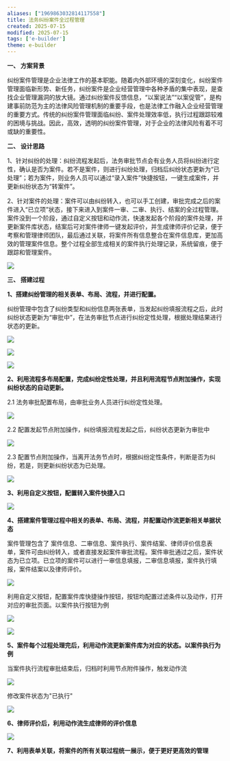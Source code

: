 ```yaml
---
aliases: ["1969863032814117558"]
title: 法务纠纷案件全过程管理
created: 2025-07-15
modified: 2025-07-15
tags: ['e-builder']
theme: e-builder
---
```


**一、 方案背景**

纠纷案件管理是企业法律工作的基本职能。随着内外部环境的深刻变化，纠纷案件管理面临新形势、新任务，纠纷案件是企业经营管理中各种矛盾的集中表现，是查找企业管理漏洞的放大镜。通过纠纷案件反馈信息，“以案说法”“以案促管”，是构建事前防范为主的法律风险管理机制的重要手段，也是法律工作融入企业经营管理的重要方式。传统的纠纷案件管理面临纠纷、案件处理效率低，执行过程跟踪较难的困境与挑战。因此，高效，透明的纠纷案件管理，对于企业的法律风险有着不可或缺的重要性。

**二、 设计思路**

1、针对纠纷的处理：纠纷流程发起后，法务审批节点会有业务人员将纠纷进行定性，确认是否为案件。若不是案件，则进行纠纷处理，归档后纠纷状态更新为“已处理”；若为案件，则业务人员可以通过“录入案件”快捷按钮，一键生成案件，并更新纠纷状态为“转案件”。

2、针对案件的处理：案件可以由纠纷转入，也可以手工创建，审批完成之后的案件进入“已立项”状态，接下来进入到案件一审、二审、执行、结案的全过程管理。案件没到一个阶段，通过自定义按钮和动作流，快速发起各个阶段的案件处理，并更新案件库状态，结案后可对案件律师一键发起评价，并生成律师评价记录，便于考察和管理律师团队，最后通过关联，将案件所有信息整合在案件信息库，更加高效的管理案件信息。整个过程全部生成相关的案件执行处理记录，系统留痕，便于跟踪和管理案件。

**![](https://myhelpdoc.oss-cn-heyuan.aliyuncs.com/mdimages/a5112cc23f86c96ce8c027bddf68a8ea.jpg)**

**三、 搭建过程**

**1、搭建纠纷管理的相关表单、布局、流程，并进行配置。**

纠纷管理中包含了纠纷类型和纠纷信息两张表单，当发起纠纷填报流程之后，此时纠纷状态更新为“审批中”，在法务审批节点进行纠纷定性处理，根据处理结果进行状态的更新。

![](https://myhelpdoc.oss-cn-heyuan.aliyuncs.com/mdimages/19be184c0e2668a48cc38a8ee8a6a9c3.jpg)

![](https://myhelpdoc.oss-cn-heyuan.aliyuncs.com/mdimages/ce0e047beda2239068dda49cb85395d2.jpg)

![](https://myhelpdoc.oss-cn-heyuan.aliyuncs.com/mdimages/0fd881dd029bb8f5ad561e6d23cc1636.jpg)

**2、利用流程多布局配置，完成纠纷定性处理，并且利用流程节点附加操作，实现纠纷状态的自动更新。**

2.1 法务审批配置布局，由审批业务人员进行纠纷定性处理。

![](https://myhelpdoc.oss-cn-heyuan.aliyuncs.com/mdimages/9a0822c0ba40c4edfc3bd214f0c1d19b.jpg)

2.2 配置发起节点附加操作，纠纷填报流程发起之后，纠纷状态更新为审批中

![](https://myhelpdoc.oss-cn-heyuan.aliyuncs.com/mdimages/b842dafb46ddde644b8aadfcf2aaaf50.jpg)

2.3 配置节点附加操作，当离开法务节点时，根据纠纷定性条件，判断是否为纠纷，若是，则更新纠纷状态为已处理。

![](https://myhelpdoc.oss-cn-heyuan.aliyuncs.com/mdimages/623100ef40d4ee884ee7608bb99eb812.jpg)

**3、利用自定义按钮，配置转入案件快捷入口**

**![](https://myhelpdoc.oss-cn-heyuan.aliyuncs.com/mdimages/5c69cd1bba59fe1ff9dd4f82e24bd624.jpg)**

**4、搭建案件管理过程中相关的表单、布局、流程，并配置动作流更新相关单据状态**

案件管理包含了 案件信息、二审信息、案件执行、案件结案、律师评价信息表单，案件可由纠纷转入，或者直接发起案件审批流程。案件审批通过之后，案件状态为已立项。已立项的案件可以进行一审信息填报，二审信息填报，案件执行填报，案件结案以及律师评价。

![](https://myhelpdoc.oss-cn-heyuan.aliyuncs.com/mdimages/6b14114687757dc111c195780a04b45b.jpg)

利用自定义按钮，配置案件库快捷操作按钮，按钮均配置过滤条件以及动作，打开对应的审批页面。以案件执行按钮为例

![](https://myhelpdoc.oss-cn-heyuan.aliyuncs.com/mdimages/77abe0ea6527cfe279d58bd6f9d9e161.jpg)

![](https://myhelpdoc.oss-cn-heyuan.aliyuncs.com/mdimages/346217ebe28a42f5128c36c5ee598fe5.jpg)

**5、案件每个过程处理完后，利用动作流更新案件库为对应的状态。以案件执行为例**

当案件执行流程审批结束后，归档时利用节点附件操作，触发动作流

**![](https://myhelpdoc.oss-cn-heyuan.aliyuncs.com/mdimages/37b86a72077e82696bb8a33d38770155.jpg)**

修改案件状态为"已执行"

**![](https://myhelpdoc.oss-cn-heyuan.aliyuncs.com/mdimages/5b44a45759d8c418d46fd8856c472a46.jpg)**

**6、律师评价后，利用动作流生成律师的评价信息**

**![](https://myhelpdoc.oss-cn-heyuan.aliyuncs.com/mdimages/93fce230018b26cd3c77ab9aa64004d4.jpg)**

**7、利用表单关联，将案件的所有关联过程统一展示，便于更好更高效的管理**

